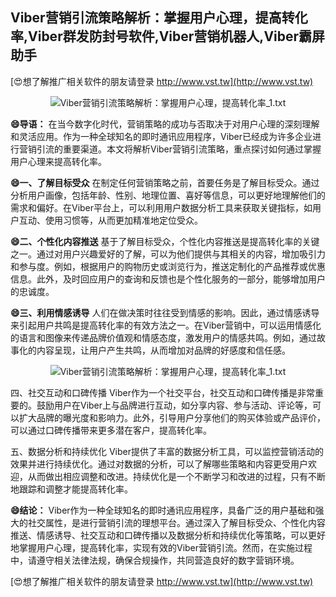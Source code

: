 ## **Viber营销引流策略解析：掌握用户心理，提高转化率,Viber群发防封号软件,Viber营销机器人,Viber霸屏助手**

[😍想了解推广相关软件的朋友请登录 http://www.vst.tw](http://www.vst.tw)

 <center><img src="https://vst.tw/MP4/tuiguang/png/3.png" alt="Viber营销引流策略解析：掌握用户心理，提高转化率_1.txt"></center>

**😄导语：**
在当今数字化时代，营销策略的成功与否取决于对用户心理的深刻理解和灵活应用。作为一种全球知名的即时通讯应用程序，Viber已经成为许多企业进行营销引流的重要渠道。本文将解析Viber营销引流策略，重点探讨如何通过掌握用户心理来提高转化率。

**😄一、了解目标受众**
在制定任何营销策略之前，首要任务是了解目标受众。通过分析用户画像，包括年龄、性别、地理位置、喜好等信息，可以更好地理解他们的需求和偏好。在Viber平台上，可以利用用户数据分析工具来获取关键指标，如用户互动、使用习惯等，从而更加精准地定位受众。

**😄二、个性化内容推送**
基于了解目标受众，个性化内容推送是提高转化率的关键之一。通过对用户兴趣爱好的了解，可以为他们提供与其相关的内容，增加吸引力和参与度。例如，根据用户的购物历史或浏览行为，推送定制化的产品推荐或优惠信息。此外，及时回应用户的查询和反馈也是个性化服务的一部分，能够增加用户的忠诚度。

**😄三、利用情感诱导**
人们在做决策时往往受到情感的影响。因此，通过情感诱导来引起用户共鸣是提高转化率的有效方法之一。在Viber营销中，可以运用情感化的语言和图像来传递品牌价值观和情感态度，激发用户的情感共鸣。例如，通过故事化的内容呈现，让用户产生共鸣，从而增加对品牌的好感度和信任感。

 <center><img src="https://vst.tw/MP4/tuiguang/png/0.png" alt="Viber营销引流策略解析：掌握用户心理，提高转化率_1.txt"></center>

四、社交互动和口碑传播
Viber作为一个社交平台，社交互动和口碑传播是非常重要的。鼓励用户在Viber上与品牌进行互动，如分享内容、参与活动、评论等，可以扩大品牌的曝光度和影响力。此外，引导用户分享他们的购买体验或产品评价，可以通过口碑传播带来更多潜在客户，提高转化率。

五、数据分析和持续优化
Viber提供了丰富的数据分析工具，可以监控营销活动的效果并进行持续优化。通过对数据的分析，可以了解哪些策略和内容更受用户欢迎，从而做出相应调整和改进。持续优化是一个不断学习和改进的过程，只有不断地跟踪和调整才能提高转化率。

**😄结论：**
Viber作为一种全球知名的即时通讯应用程序，具备广泛的用户基础和强大的社交属性，是进行营销引流的理想平台。通过深入了解目标受众、个性化内容推送、情感诱导、社交互动和口碑传播以及数据分析和持续优化等策略，可以更好地掌握用户心理，提高转化率，实现有效的Viber营销引流。然而，在实施过程中，请遵守相关法律法规，确保合规操作，共同营造良好的数字营销环境。

[😍想了解推广相关软件的朋友请登录 http://www.vst.tw](http://www.vst.tw)



